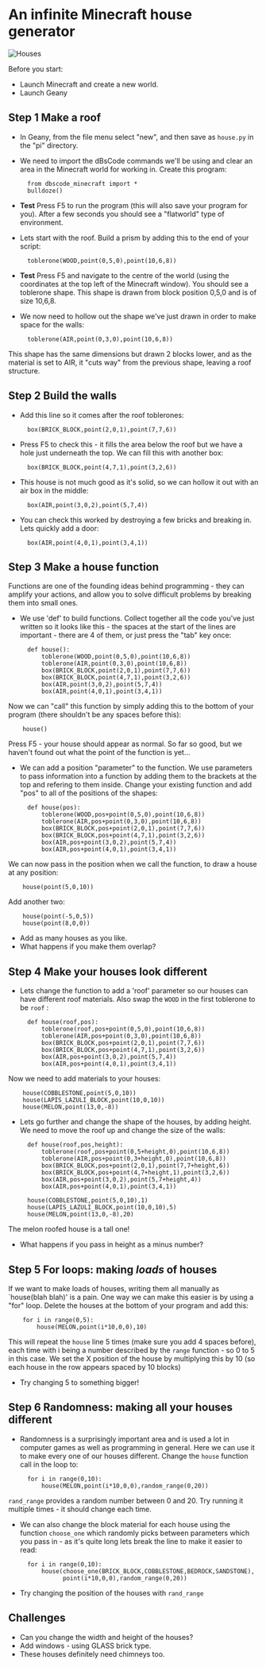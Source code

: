 # An infinite Minecraft house generator

![Houses](https://github.com/nebogeo/dbscode/raw/master/minecraft/doc/images/infinite-house.jpg "Some houses")

Before you start:

* Launch Minecraft and create a new world.
* Launch Geany

## Step 1 Make a roof

* In Geany, from the file menu select "new", and then save as `house.py` in the "pi"
  directory.

* We need to import the dBsCode commands we'll be using and clear an
area in the Minecraft world for working in. Create this program:

        from dbscode_minecraft import *
        bulldoze()

* **Test** Press F5 to run the program (this will also save your
program for you). After a few seconds you should see a "flatworld" type
of environment.

* Lets start with the roof. Build a prism by adding this to the end of your script:

        toblerone(WOOD,point(0,5,0),point(10,6,8))

* **Test** Press F5 and navigate to the centre of the world (using the
coordinates at the top left of the Minecraft window). You should see a
toblerone shape. This shape is drawn from block position 0,5,0 and is of
size 10,6,8.

* We now need to hollow out the shape we've just drawn in order to make
space for the walls:

        toblerone(AIR,point(0,3,0),point(10,6,8))

This shape has the same dimensions but drawn 2 blocks lower, and
as the material is set to AIR, it "cuts way" from the previous shape,
leaving a roof structure.

## Step 2 Build the walls

* Add this line so it comes after the roof toblerones:

        box(BRICK_BLOCK,point(2,0,1),point(7,7,6))

* Press F5 to check this - it fills the area below the roof but we have
a hole just underneath the top. We can fill this with another box:

        box(BRICK_BLOCK,point(4,7,1),point(3,2,6))

* This house is not much good as it's solid, so we can hollow it out
with an air box in the middle:

        box(AIR,point(3,0,2),point(5,7,4))

* You can check this worked by destroying a few bricks and breaking
in. Lets quickly add a door:

        box(AIR,point(4,0,1),point(3,4,1))

## Step 3 Make a house function

Functions are one of the founding ideas behind programming - they can
amplify your actions, and allow you to solve difficult problems by
breaking them into small ones.

* We use 'def' to build functions. Collect together all the code you've
just written so it looks like this - the spaces at the start of the
lines are important - there are 4 of them, or just press the "tab" key
once:

        def house():
        	toblerone(WOOD,point(0,5,0),point(10,6,8))
        	toblerone(AIR,point(0,3,0),point(10,6,8))
        	box(BRICK_BLOCK,point(2,0,1),point(7,7,6))
        	box(BRICK_BLOCK,point(4,7,1),point(3,2,6))
        	box(AIR,point(3,0,2),point(5,7,4))
        	box(AIR,point(4,0,1),point(3,4,1))

Now we can "call" this function by simply adding this to the bottom of your
program (there shouldn't be any spaces before this):

        house()

Press F5 - your house should appear as normal. So far so good, but we
haven't found out what the point of the function is yet...

* We can add a position "parameter" to the function. We use parameters
to pass information into a function by adding them to the brackets at
the top and refering to them inside. Change your existing function and
add "pos" to all of the positions of the shapes:

        def house(pos):
        	toblerone(WOOD,pos+point(0,5,0),point(10,6,8))
        	toblerone(AIR,pos+point(0,3,0),point(10,6,8))
        	box(BRICK_BLOCK,pos+point(2,0,1),point(7,7,6))
        	box(BRICK_BLOCK,pos+point(4,7,1),point(3,2,6))
        	box(AIR,pos+point(3,0,2),point(5,7,4))
        	box(AIR,pos+point(4,0,1),point(3,4,1))

We can now pass in the position when we call the function, to draw a
house at any position:

        house(point(5,0,10))

Add another two:

        house(point(-5,0,5))
        house(point(8,0,0))

* Add as many houses as you like.
* What happens if you make them overlap?

## Step 4 Make your houses look different

* Lets change the function to add a 'roof' parameter so our houses can
have different roof materials. Also swap the `WOOD` in the first
toblerone to be `roof` :

        def house(roof,pos):
        	toblerone(roof,pos+point(0,5,0),point(10,6,8))
        	toblerone(AIR,pos+point(0,3,0),point(10,6,8))
        	box(BRICK_BLOCK,pos+point(2,0,1),point(7,7,6))
        	box(BRICK_BLOCK,pos+point(4,7,1),point(3,2,6))
        	box(AIR,pos+point(3,0,2),point(5,7,4))
        	box(AIR,pos+point(4,0,1),point(3,4,1))

Now we need to add materials to your houses:

        house(COBBLESTONE,point(5,0,10))
        house(LAPIS_LAZULI_BLOCK,point(10,0,10))
        house(MELON,point(13,0,-8))

* Lets go further and change the shape of the houses, by adding
height. We need to move the roof up and change the size of the walls:

        def house(roof,pos,height):
        	toblerone(roof,pos+point(0,5+height,0),point(10,6,8))
        	toblerone(AIR,pos+point(0,3+height,0),point(10,6,8))
        	box(BRICK_BLOCK,pos+point(2,0,1),point(7,7+height,6))
        	box(BRICK_BLOCK,pos+point(4,7+height,1),point(3,2,6))
        	box(AIR,pos+point(3,0,2),point(5,7+height,4))
        	box(AIR,pos+point(4,0,1),point(3,4,1))

        house(COBBLESTONE,point(5,0,10),1)
        house(LAPIS_LAZULI_BLOCK,point(10,0,10),5)
        house(MELON,point(13,0,-8),20)

The melon roofed house is a tall one!

* What happens if you pass in height as a minus number?

## Step 5 For loops: making *loads* of houses

If we want to make loads of houses, writing them all manually as
`house(blah blah)' is a pain. One way we can make this easier is by
using a "for" loop. Delete the houses at the bottom of your program and
add this:

        for i in range(0,5):
            house(MELON,point(i*10,0,0),10)

This will repeat the `house` line 5 times (make sure you add 4 spaces
before), each time with i being a number described by the `range`
function - so 0 to 5 in this case. We set the X position of the house
by multiplying this by 10 (so each house in the row appears spaced by 10
blocks)

* Try changing 5 to something bigger!

## Step 6 Randomness: making all your houses different

* Randomness is a surprisingly important area and is used a lot in
computer games as well as programming in general. Here we can use it to
make every one of our houses different. Change the `house` function call
in the loop to:

        for i in range(0,10):
            house(MELON,point(i*10,0,0),random_range(0,20))

`rand_range` provides a random number between 0 and 20. Try running it
multiple times - it should change each time.

* We can also change the block material for each house using the
function `choose_one` which randomly picks between parameters which you
pass in - as it's quite long lets break the line to make it easier to read:

        for i in range(0,10):
            house(choose_one(BRICK_BLOCK,COBBLESTONE,BEDROCK,SANDSTONE),
                  point(i*10,0,0),random_range(0,20))

* Try changing the position of the houses with `rand_range`

## Challenges

* Can you change the width and height of the houses?
* Add windows - using GLASS brick type.
* These houses definitely need chimneys too.
